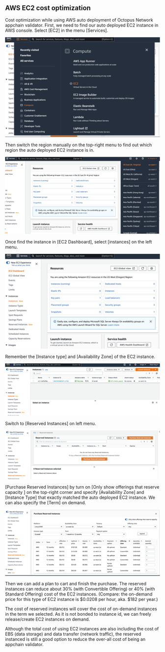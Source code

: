 ## AWS EC2 cost optimization

Cost optimization while using AWS auto deployment of Octopus Network appchain validator. First, we need to find our auto deployed EC2 instance in AWS console. Select [EC2] in the menu [Services].

![aws cost](../images/maintain/aws_cost.png)

Then switch the region manually on the top-right menu to find out which region the auto deployed EC2 instance is in.

![aws cost1](../images/maintain/aws_cost1.png)

Once find the instance in [EC2 Dashboard], select [instances] on the left menu.

![aws cost2](../images/maintain/aws_cost2.png)

Remember the [Instance type] and [Availability Zone] of the EC2 instance.

![aws cost3](../images/maintain/aws_cost3.png)

Switch to [Reserved Instances] on left menu.

![aws cost4](../images/maintain/aws_cost4.png)

[Purchase Reserved Instances] by turn on [Only show offerings that reserve capacity
] on the top-right corner and specify [Availability Zone] and [Instance Type] that exactly matched the auto deployed EC2 instance. We can also specify the [Term] on demand.

![aws cost5](../images/maintain/aws_cost5.png)

Then we can add a plan to cart and finish the purchase. The reserved instances can reduce about 30% (with Convertible Offering) or 40% (with Standard Offering) cost of the EC2 instances. (Compare: the on-demand price for this type of EC2 instance is $0.0208 per hour, aka. $182 per year.)

The cost of reserved instances will cover the cost of on-demand instances in the term we selected. As it is not bonded to instance id, we can freely release/create EC2 instances on demand.

Although the total cost of using EC2 instances are also including the cost of EBS (data storage) and data transfer (network traffic), the reserved instanced is still a good option to reduce the over-all cost of being an appchain validator.
